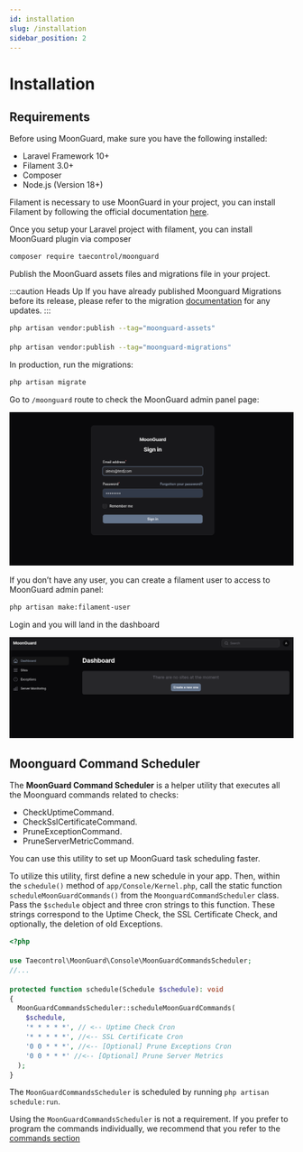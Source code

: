 ```yaml
---
id: installation
slug: /installation
sidebar_position: 2
---
```


# Installation

## Requirements

Before using MoonGuard, make sure you have the following installed:

- Laravel Framework 10+
- Filament 3.0+
- Composer
- Node.js (Version 18+)

Filament is necessary to use MoonGuard in your project, you can install Filament
by following the official documentation [here](https://filamentphp.com/docs/3.x/panels/installation).


Once you setup your Laravel project with filament, you can install MoonGuard
plugin via composer

```bash
composer require taecontrol/moonguard
```

Publish the MoonGuard assets files and migrations file in your project.

:::caution Heads Up
If you have already published Moonguard Migrations before its release, please
refer to the migration [documentation](./migrations) for any updates.
:::

```bash
php artisan vendor:publish --tag="moonguard-assets"

php artisan vendor:publish --tag="moonguard-migrations"
```

In production, run the migrations:

```bash
php artisan migrate
```

Go to `/moonguard` route to check the MoonGuard admin panel page:

![login](./installation/login.png)

If you don’t have any user, you can create a filament user to access to MoonGuard
admin panel:

```bash
php artisan make:filament-user
```

 Login and you will land in the dashboard

![dasboard](./installation/dashboard.png)

## Moonguard Command Scheduler

The **MoonGuard Command Scheduler** is a helper utility that executes all the
Moonguard commands related to checks:

- CheckUptimeCommand.
- CheckSslCertificateCommand.
- PruneExceptionCommand.
- PruneServerMetricCommand.

You can use this utility to set up MoonGuard task scheduling faster.

To utilize this utility, first define a new schedule in your app. Then, within
the `schedule()` method of `app/Console/Kernel.php`, call the static function
`scheduleMoonGuardCommands()` from the `MoonguardCommandScheduler` class. Pass the
`$schedule` object and three cron strings to this function. These strings
correspond to the Uptime Check, the SSL Certificate Check, and optionally, the
deletion of old Exceptions.

```php
<?php

use Taecontrol\MoonGuard\Console\MoonGuardCommandsScheduler;
//...

protected function schedule(Schedule $schedule): void
{
  MoonGuardCommandsScheduler::scheduleMoonGuardCommands(
    $schedule,
    '* * * * *', // <-- Uptime Check Cron
    '* * * * *', //<-- SSL Certificate Cron
    '0 0 * * *', //<-- [Optional] Prune Exceptions Cron
    '0 0 * * *' //<-- [Optional] Prune Server Metrics
  );
}
```

The `MoonGuardCommandsScheduler` is scheduled by running `php artisan schedule:run`.

Using the `MoonGuardCommandsScheduler` is not a requirement. If you prefer to program
the commands individually, we recommend that you refer to the [commands section](./commands.md)

